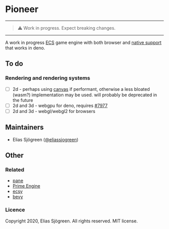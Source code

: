# Pioneer

---

> ⚠️ Work in progress. Expect breaking changes.

---

A work in progress [ECS](https://en.wikipedia.org/wiki/Entity_component_system)
game engine with both browser and
[native support](https://github.com/denosaurs/pane) that works in deno.

## To do

### Rendering and rendering systems

- [ ] 2d - perhaps using [canvas](https://deno.land/x/canvas@v.1.0.5) if
  performant, otherwise a less bloated (wasm?) implementation may be used. will
  probably be deprecated in the future
- [ ] 2d and 3d - webgpu for deno, requires
  [#7977](https://github.com/denoland/deno/pull/7977)
- [ ] 2d and 3d - webgl/webgl2 for browsers

## Maintainers

- Elias Sjögreen ([@eliassjogreen](https://github.com/eliassjogreen))

## Other

### Related

- [pane](https://github.com/denosaurs/pane)
- [Prime Engine](https://gitlab.com/luxoral-prime/engine)
- [ecsy](https://github.com/ecsyjs/ecsy)
- [bevy](https://bevyengine.org/)

### Licence

Copyright 2020, Elias Sjögreen. All rights reserved. MIT license.
